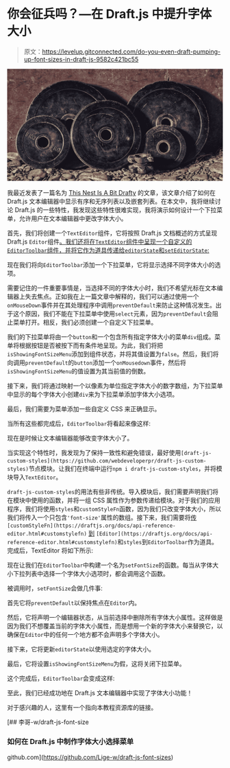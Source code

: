 # 你会征兵吗？—在 Draft.js 中提升字体大小

> 原文：<https://levelup.gitconnected.com/do-you-even-draft-pumping-up-font-sizes-in-draft-js-9582c421bc55>

![](img/1daeb4c9b214120c8bfec60930dcb681.png)

我最近发表了一篇名为 [This Nest Is A Bit Drafty](/this-nest-is-a-bit-drafty-709ef8b79073) 的文章，该文章介绍了如何在 Draft.js 文本编辑器中显示有序和无序列表以及嵌套列表。在本文中，我将继续讨论 Draft.js 的一些特性，我发现这些特性很难实现，我将演示如何设计一个下拉菜单，允许用户在文本编辑器中更改字体大小。

首先，我们将创建一个`TextEditor`组件，它将按照 Draft.js 文档概述的方式呈现 Draft.js `Editor`组件[。我们还将在`TextEditor`组件中呈现一个自定义的`EditorToolbar`组件，并将它作为道具传递给`editorState`和`setEditorState`:](https://draftjs.org/docs/getting-started#usage)

现在我们将向`EditorToolbar`添加一个下拉菜单，它将显示选择不同字体大小的选项。

需要记住的一件重要事情是，当选择不同的字体大小时，我们不希望光标在文本编辑器上失去焦点。正如我在上一篇文章中解释的，我们可以通过使用一个`onMouseDown`事件并在其处理程序中调用`preventDefault`来防止这种情况发生。出于这个原因，我们不能在下拉菜单中使用`select`元素，因为`preventDefault`会阻止菜单打开。相反，我们必须创建一个自定义下拉菜单。

我们的下拉菜单将由一个`button`和一个包含所有指定字体大小的菜单`div`组成。菜单将根据按钮是否被按下而有条件地呈现。为此，我们将把`isShowingFontSizeMenu`添加到组件状态，并将其值设置为`false`。然后，我们将向调用`preventDefault`的`button`添加一个`onMousedown`事件，然后将`isShowingFontSizeMenu`的值设置为其当前值的倒数。

接下来，我们将通过映射一个以像素为单位指定字体大小的数字数组，为下拉菜单中显示的每个字体大小创建`div`来为下拉菜单添加字体大小选项。

最后，我们需要为菜单添加一些自定义 CSS 来正确显示。

当所有这些都完成后，`EditorToolbar`将看起来像这样:

现在是时候让文本编辑器能够改变字体大小了。

当实现这个特性时，我发现为了保持一致性和避免错误，最好使用`[draft-js-custom-styles](https://github.com/webdeveloperpr/draft-js-custom-styles)`节点模块。让我们在终端中运行`npm i draft-js-custom-styles`，并将模块导入`TextEditor`。

`draft-js-custom-styles`的用法有些非传统。导入模块后，我们需要声明我们将在模块中使用的函数，并将一组 CSS 属性作为参数传递给模块。对于我们的应用程序，我们将使用`styles`和`customStyleFn`函数，因为我们只改变字体大小，所以我们将传入一个只包含`'font-size'`属性的数组。接下来，我们需要将[传](https://draftjs.org/docs/api-reference-editor.html#customstylefn) `[customStyleFn](https://draftjs.org/docs/api-reference-editor.html#customstylefn)` [到](https://draftjs.org/docs/api-reference-editor.html#customstylefn) `[Editor](https://draftjs.org/docs/api-reference-editor.html#customstylefn)`和`styles`到`EditorToolbar`作为道具。完成后，TextEditor 将如下所示:

现在让我们在`EditorToolbar`中构建一个名为`setFontSize`的函数。每当从字体大小下拉列表中选择一个字体大小选项时，都会调用这个函数。

被调用时，`setFontSize`会做几件事:

首先它将`preventDefault`以保持焦点在`Editor`内。

然后，它将声明一个编辑器状态，从当前选择中删除所有字体大小属性。这样做是因为我们不想覆盖当前的字体大小属性，而是想用一个新的字体大小来替换它，以确保在`Editor`中的任何一个地方都不会声明多个字体大小。

接下来，它将更新`editorState`以使用选定的字体大小。

最后，它将设置`isShowingFontSizeMenu`为假，这将关闭下拉菜单。

这个完成后，`EditorToolbar`会变成这样:

至此，我们已经成功地在 Draft.js 文本编辑器中实现了字体大小功能！

对于感兴趣的人，这里有一个指向本教程资源库的链接。

[](https://github.com/Lige-w/draft-js-font-sizes) [## 李哥-w/draft-js-font-size

### 如何在 Draft.js 中制作字体大小选择菜单

github.com](https://github.com/Lige-w/draft-js-font-sizes)